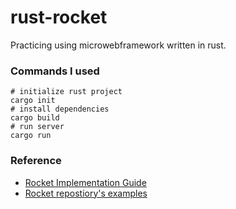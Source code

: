 # rust-rocket

Practicing using microwebframework written in rust.

### Commands I used

```shell
# initialize rust project
cargo init
# install dependencies
cargo build
# run server
cargo run
```



### Reference

* [Rocket Implementation Guide](https://rocket.rs/v0.4/guide/getting-started/)
* [Rocket repostiory's examples](https://github.com/SergioBenitez/Rocket/tree/master/examples)

